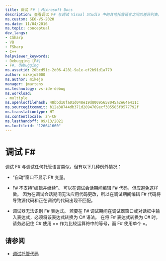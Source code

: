 ```yaml
---
title: 调试 F# | Microsoft Docs
description: 查看调试 F# 与调试 Visual Studio 中的其他托管语言之间的差异列表。
ms.custom: SEO-VS-2020
ms.date: 11/04/2016
ms.topic: conceptual
dev_langs:
- CSharp
- VB
- FSharp
- C++
helpviewer_keywords:
- Debugging [F#]
- F#, debugging
ms.assetid: 20bcd51c-2d06-4281-9a1e-ef2b91d1a779
author: mikejo5000
ms.author: mikejo
manager: jmartens
ms.technology: vs-ide-debug
ms.workload:
- multiple
ms.openlocfilehash: 48bbd10fa01d048e19d80095658045a2e64e411c
ms.sourcegitcommit: b12a38744db371d2894769ecf305585f9577792f
ms.translationtype: HT
ms.contentlocale: zh-CN
ms.lasthandoff: 09/13/2021
ms.locfileid: "126641660"
---
```

# <a name="debugging-f"></a>调试 F\#
调试 F# 与调试任何托管语言类似，但有以下几种例外情况：

- “自动”窗口不显示 F# 变量。

- F# 不支持“编辑并继续”。 可以在调试会话期间编辑 F# 代码，但应避免这样做。 因为在调试会话期间无法应用代码更改，所以在调试期间编辑 F# 代码将导致源代码和正在调试的代码出现不匹配。

- 调试器无法识别 F# 表达式。 若要在 F# 调试期间在调试器窗口或对话框中输入表达式，必须将该表达式转换为 C# 语法。 在将 F# 表达式转换为 C# 时，请务必记住 C# 使用 == 作为比较运算符中的等号，而 F# 使用单个 =。

## <a name="see-also"></a>请参阅
- [调试托管代码](../debugger/debugging-managed-code.md)

